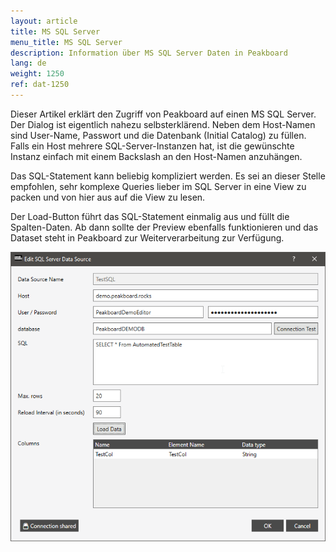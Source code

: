 ```yaml
---
layout: article
title: MS SQL Server
menu_title: MS SQL Server
description: Information über MS SQL Server Daten in Peakboard
lang: de
weight: 1250
ref: dat-1250
---
```

Dieser Artikel erklärt den Zugriff von Peakboard auf einen MS SQL Server. Der Dialog ist eigentlich nahezu selbsterklärend. Neben dem Host-Namen sind User-Name, Passwort und die Datenbank (Initial Catalog) zu füllen. Falls ein Host mehrere SQL-Server-Instanzen hat, ist die gewünschte Instanz einfach mit einem Backslash an den Host-Namen anzuhängen.

Das SQL-Statement kann beliebig kompliziert werden. Es sei an dieser Stelle empfohlen, sehr komplexe Queries lieber im SQL Server in eine View zu packen und von hier aus auf die View zu lesen.

Der Load-Button führt das SQL-Statement einmalig aus und füllt die Spalten-Daten. Ab dann sollte der Preview ebenfalls funktionieren und das Dataset steht in Peakboard zur Weiterverarbeitung zur Verfügung.

![Add SQL Server Data](/assets/images/data-sources/ms-sql/add-sql-server-data.png)
